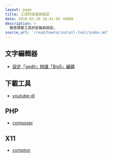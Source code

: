 ```yaml
---
layout: page
title: 工具的安裝與設定
date: 2018-03-20 16:41:56 +0800
description: >
  簡易導覽工具的安裝與設定。
source_url: '/read/howto/install-tool/index.md'
---
```



## 文字編輯器

* [設定「gedit」辨識「Big5」編碼](gedit)


## 下載工具

* [youtube-dl](youtube-dl)


## PHP

* [composer](composer)


## X11

* [compton](compton)
